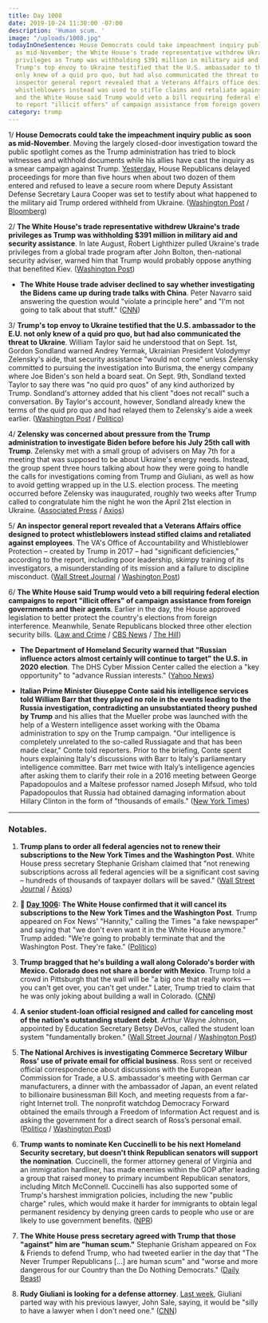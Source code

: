 ```yaml
---
title: Day 1008
date: 2019-10-24 11:30:00 -07:00
description: 'Human scum. '
image: "/uploads/1008.jpg"
todayInOneSentence: House Democrats could take impeachment inquiry public as soon
  as mid-November; the White House's trade representative withdrew Ukraine's trade
  privileges as Trump was withholding $391 million in military aid and security assistance;
  Trump's top envoy to Ukraine testified that the U.S. ambassador to the E.U. not
  only knew of a quid pro quo, but had also communicated the threat to Ukraine; An
  inspector general report revealed that a Veterans Affairs office designed to protect
  whistleblowers instead was used to stifle claims and retaliate against employees;
  and the White House said Trump would veto a bill requiring federal election campaigns
  to report "illicit offers" of campaign assistance from foreign governments.
category: trump
---
```


1/ **House Democrats could take the impeachment inquiry public as soon as mid-November**. Moving the largely closed-door investigation toward the public spotlight comes as the Trump administration has tried to block witnesses and withhold documents while his allies have cast the inquiry as a smear campaign against Trump. [Yesterday](https://whatthefuckjusthappenedtoday.com/2019/10/23/day-1007/#3-roughly-30-house-republicans-force), House Republicans delayed proceedings for more than five hours when about two dozen of them entered and refused to leave a secure room where Deputy Assistant Defense Secretary Laura Cooper was set to testify about what happened to the military aid Trump ordered withheld from Ukraine. ([Washington Post](https://www.washingtonpost.com/politics/house-democrats-look-to-take-private-impeachment-probe-public-as-soon-as-mid-november/2019/10/23/419357ca-f4e2-11e9-829d-87b12c2f85dd_story.html) / [Bloomberg](https://www.bloomberg.com/news/articles/2019-10-24/-smoking-gun-testimony-accelerates-democrat-impeach-timeline))

2/ **The White House's trade representative withdrew Ukraine's trade privileges as Trump was withholding $391 million in military aid and security assistance**. In late August, Robert Lighthizer pulled Ukraine's trade privileges from a global trade program after John Bolton, then-national security adviser, warned him that Trump would probably oppose anything that benefited Kiev. ([Washington Post](https://www.washingtonpost.com/business/economy/white-house-delayed-ukraine-trade-decision-in-august-a-signal-that-us-suspension-of-cooperation-extended-beyond-security-funds/2019/10/24/a42b8992-f67d-11e9-8cf0-4cc99f74d127_story.html))

* **The White House trade adviser declined to say whether investigating the Bidens came up during trade talks with China**. Peter Navarro said answering the question would "violate a principle here" and "I'm not going to talk about that stuff." ([CNN](https://www.cnn.com/2019/10/24/politics/peter-navarro-donald-trump-joe-biden-investigation-china-talks/index.html))

3/ **Trump's top envoy to Ukraine testified that the U.S. ambassador to the E.U. not only knew of a quid pro quo, but had also communicated the threat to Ukraine**. William Taylor said he understood that on Sept. 1st, Gordon Sondland warned Andrey Yermak, Ukrainian President Volodymyr Zelensky's aide, that security assistance "would not come" unless Zelensky committed to pursuing the investigation into Burisma, the energy company where Joe Biden's son held a board seat. On Sept. 9th, Sondland texted Taylor to say there was "no quid pro quos" of any kind authorized by Trump. Sondland's attorney added that his client "does not recall" such a conversation. By Taylor's account, however, Sondland already knew the terms of the quid pro quo and had relayed them to Zelensky's aide a week earlier. ([Washington Post](https://www.washingtonpost.com/national-security/us-ambassador-to-eu-does-not-recall-threatening-ukraine-over-funding-attorney-says/2019/10/23/d2232f9e-f5c4-11e9-8cf0-4cc99f74d127_story.html) / [Politico](https://www.politico.com/news/2019/10/23/gordon-sondland-william-taylor-ukraine-testimony-055825))

4/ **Zelensky was concerned about pressure from the Trump administration to investigate Biden before before his July 25th call with Trump**. Zelensky met with a small group of advisers on May 7th for a meeting that was supposed to be about Ukraine's energy needs. Instead, the group spent three hours talking about how they were going to handle the calls for investigations coming from Trump and Giuliani, as well as how to avoid getting wrapped up in the U.S. election process. The meeting occurred before Zelensky was inaugurated, roughly two weeks after Trump called to congratulate him the night he won the April 21st election in Ukraine. ([Associated Press](https://apnews.com/b048901b635f423db49a10046daaf8a8) / [Axios](https://www.axios.com/ukraine-trump-pressure-military-aid-fb86bc7a-87a8-40a3-8f60-13c8bfc7eb12.html))

5/ **An inspector general report revealed that a Veterans Affairs office designed to protect whistleblowers instead stifled claims and retaliated against employees**. The VA's Office of Accountability and Whistleblower Protection – created by Trump in 2017 – had "significant deficiencies," according to the report, including poor leadership, skimpy training of its investigators, a misunderstanding of its mission and a failure to discipline misconduct. ([Wall Street Journal](https://www.wsj.com/articles/veterans-affairs-investigators-fault-whistleblower-office-created-by-trump-11571925164) / [Washington Post](https://www.washingtonpost.com/politics/trumps-heralded-whistleblower-office-at-va-has-failed-its-most-basic-mission-watchdog-says/2019/10/24/561e9022-f679-11e9-8cf0-4cc99f74d127_story.html))

6/ **The White House said Trump would veto a bill requiring federal election campaigns to report "illicit offers" of campaign assistance from foreign governments and their agents**. Earlier in the day, the House approved legislation to better protect the country's elections from foreign interference. Meanwhile, Senate Republicans blocked three other election security bills. ([Law and Crime](https://lawandcrime.com/high-profile/white-house-threatens-to-veto-bill-requiring-campaigns-to-report-illicit-offers-from-foreign-governments/) / [CBS News](https://www.cbsnews.com/news/house-democrats-pass-bill-to-prevent-foreign-interference-in-elections-trump-veto-today-2019-10-24/) / [The Hill](https://thehill.com/homenews/senate/467130-senate-gop-blocks-three-election-security-bills-for-second-day))

* **The Department of Homeland Security warned that "Russian influence actors almost certainly will continue to target" the U.S. in 2020 election**. The DHS Cyber Mission Center called the election a "key opportunity" to "advance Russian interests." ([Yahoo News](https://news.yahoo.com/dhs-warns-russia-influence-2020-elections-170005501.html))

* **Italian Prime Minister Giuseppe Conte said his intelligence services told William Barr that they played no role in the events leading to the Russia investigation, contradicting an unsubstantiated theory pushed by Trump** and his allies that the Mueller probe was launched with the help of a Western intelligence asset working with the Obama administration to spy on the Trump campaign. "Our intelligence is completely unrelated to the so-called Russiagate and that has been made clear," Conte told reporters. Prior to the briefing, Conte spent hours explaining Italy's discussions with Barr to Italy's parliamentary intelligence committee. Barr met twice with Italy’s intelligence agencies after asking them to clarify their role in a 2016 meeting between George Papadopoulos and a Maltese professor named Joseph Mifsud, who told Papadopoulos that Russia had obtained damaging information about Hillary Clinton in the form of "thousands of emails." ([New York Times](https://www.nytimes.com/2019/10/23/world/europe/italy-trump-conspiracy-conte.html))

---

### Notables.

1. **Trump plans to order all federal agencies not to renew their subscriptions to the New York Times and the Washington Post**. White House press secretary Stephanie Grisham claimed that "not renewing subscriptions across all federal agencies will be a significant cost saving – hundreds of thousands of taxpayer dollars will be saved." ([Wall Street Journal](https://www.wsj.com/articles/trump-to-tell-federal-agencies-to-cut-new-york-times-washington-post-subscriptions-11571937831) / [Axios](https://www.axios.com/white-house-new-york-times-washington-post-subscriptions-5dedb9bf-c036-4185-b5a3-765cefa0dbd9.html))

2. **📌 [Day 1006](https://whatthefuckjusthappenedtoday.com/2019/10/22/day-1006/): The White House confirmed that it will cancel its subscriptions to the New York Times and the Washington Post**. Trump appeared on Fox News' "Hannity," calling the Times "a fake newspaper" and saying that "we don't even want it in the White House anymore." Trump added: "We're going to probably terminate that and the Washington Post. They're fake." ([Politico](https://www.politico.com/news/2019/10/22/white-house-cancel-times-post-subscriptions-054314))

3. **Trump bragged that he's building a wall along Colorado's border with Mexico. Colorado does not share a border with Mexico**. Trump told a crowd in Pittsburgh that the wall will be "a big one that really works — you can't get over, you can't get under." Later, Trump tried to claim that he was only joking about building a wall in Colorado. ([CNN](https://www.cnn.com/2019/10/23/politics/trump-us-building-wall-colorado/index.html))

4. **A senior student-loan official resigned and called for canceling most of the nation's outstanding student debt**. Arthur Wayne Johnson, appointed by Education Secretary Betsy DeVos, called the student loan system "fundamentally broken." ([Wall Street Journal](https://www.wsj.com/articles/trump-education-official-to-resign-and-call-for-mass-student-loan-forgiveness-11571909400) / [Washington Post](https://www.washingtonpost.com/education/2019/10/24/devos-appointed-official-resigns-calls-sweeping-student-loan-forgiveness/))

5. **The National Archives is investigating Commerce Secretary Wilbur Ross' use of private email for official business**. Ross sent or received official correspondence about discussions with the European Commission for Trade, a U.S. ambassador's meeting with German car manufacturers, a dinner with the ambassador of Japan, an event related to billionaire businessman Bill Koch, and meeting requests from a far-right Internet troll. The nonprofit watchdog Democracy Forward obtained the emails through a Freedom of Information Act request and is asking the government for a direct search of Ross’s personal email. ([Politico](https://www.politico.com/news/2019/10/24/wilbur-ross-private-email-national-archives-056287) / [Washington Post](https://www.washingtonpost.com/lifestyle/style/dont-sleep-on-wilbur-ross/2019/09/27/e9928b46-dd93-11e9-be96-6adb81821e90_story.html))

6. **Trump wants to nominate Ken Cuccinelli to be his next Homeland Security secretary, but doesn't think Republican senators will support the nomination**. Cuccinelli, the former attorney general of Virginia and an immigration hardliner, has made enemies within the GOP after leading a group that raised money to primary incumbent Republican senators, including Mitch McConnell. Cuccinelli has also supported some of Trump's harshest immigration policies, including the new "public charge" rules, which would make it harder for immigrants to obtain legal permanent residency by denying green cards to people who use or are likely to use government benefits. ([NPR](https://www.npr.org/2019/10/23/772730225/exclusive-trump-wants-to-pick-cuccinelli-for-dhs-but-worries-senate-would-balk))

7. **The White House press secretary agreed with Trump that those "against" him are "human scum."** Stephanie Grisham appeared on Fox & Friends to defend Trump, who had tweeted earlier in the day that "The Never Trumper Republicans \[...\] are human scum" and "worse and more dangerous for our Country than the Do Nothing Democrats." ([Daily Beast](https://www.thedailybeast.com/white-house-press-secretary-grisham-those-against-trump-deserve-to-be-called-human-scum))

8. **Rudy Giuliani is looking for a defense attorney**. [Last week](https://whatthefuckjusthappenedtoday.com/2019/10/15/day-999/#5-giuliani-wont-comply-with-a-congre), Giuliani parted way with his previous lawyer, John Sale, saying, it would be "silly to have a lawyer when I don't need one." ([CNN](https://www.cnn.com/2019/10/23/politics/rudy-giuliani-defense-attorney/index.html))